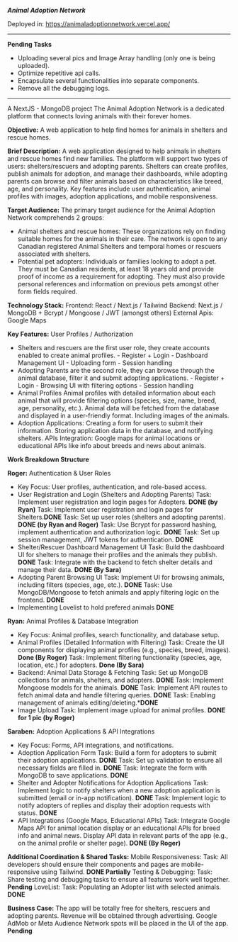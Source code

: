 **_Animal Adoption Network_**

Deployed in:
https://animaladoptionnetwork.vercel.app/

---

**Pending Tasks**

- Uploading several pics and Image Array handling (only one is being uploaded).
- Optimize repetitive api calls.
- Encapsulate several functionalities into separate components.
- Remove all the debugging logs.

---

A NextJS - MongoDB project
The Animal Adoption Network is a dedicated platform that connects loving animals with their forever homes.

**Objective:**
A web application to help find homes for animals in shelters and rescue homes.

**Brief Description:**
A web application designed to help animals in shelters and rescue homes find new families. The platform will support two types of users: shelters/rescuers and adopting parents. Shelters can create profiles, publish animals for adoption, and manage their dashboards, while adopting parents can browse and filter animals based on characteristics like breed, age, and personality. Key features include user authentication, animal profiles with images, adoption applications, and mobile responsiveness.

**Target Audience:**
The primary target audience for the Animal Adoption Network comprehends 2 groups:

- Animal shelters and rescue homes: These organizations rely on finding suitable homes for the animals in their care. The network is open to any Canadian registered Animal Shelters and temporal homes or rescuers associated with shelters.
- Potential pet adopters: Individuals or families looking to adopt a pet. They must be Canadian residents, at least 18 years old and provide proof of income as a requirement for adopting. They must also provide personal references and information on previous pets amongst other form fields required.

**Technology Stack:**
Frontend: React / Next.js / Tailwind
Backend: Next.js / MongoDB +
Bcrypt / Mongoose / JWT (amongst others)
External Apis: Google Maps

**Key Features:**
User Profiles / Authorization

- Shelters and rescuers are the first user role, they create accounts enabled to create animal profiles. - Register + Login - Dashboard Management UI - Uploading form - Session handling
- Adopting Parents are the second role, they can browse through the animal database, filter it and submit adopting applications. - Register + Login - Browsing UI with filtering options - Session handling
- Animal Profiles
  Animal profiles with detailed information about each animal that will provide filtering options (species, size, name, breed, age, personality, etc.).
  Animal data will be fetched from the database and displayed in a user-friendly format. Including images of the animals.
- Adoption Applications:
  Creating a form for users to submit their information.
  Storing application data in the database, and notifying shelters.
  APIs Integration:
  Google maps for animal locations or educational APIs like info about breeds and news about animals.

**Work Breakdown Structure**

**Roger:** Authentication & User Roles

- Key Focus: User profiles, authentication, and role-based access.
- User Registration and Login (Shelters and Adopting Parents)
  Task: Implement user registration and login pages for Adopters. **DONE (by Ryan)**
  Task: Implement user registration and login pages for Shelters.**DONE**
  Task: Set up user roles (shelters and adopting parents). **DONE (by Ryan and Roger)**
  Task: Use Bcrypt for password hashing, implement authentication and authorization logic. **DONE**
  Task: Set up session management, JWT tokens for authentication. **DONE**
- Shelter/Rescuer Dashboard Management UI
  Task: Build the dashboard UI for shelters to manage their profiles and the animals they publish. **DONE**
  Task: Integrate with the backend to fetch shelter details and manage their data. **DONE (By Sara)**
- Adopting Parent Browsing UI
  Task: Implement UI for browsing animals, including filters (species, age, etc.). **DONE**
  Task: Use MongoDB/Mongoose to fetch animals and apply filtering logic on the frontend. **DONE**
- Implementing Lovelist to hold prefered animals **DONE**

**Ryan:** Animal Profiles & Database Integration

- Key Focus: Animal profiles, search functionality, and database setup.
- Animal Profiles (Detailed Information with Filtering)
  Task: Create the UI components for displaying animal profiles (e.g., species, breed, images). **Done (By Roger)**
  Task: Implement filtering functionality (species, age, location, etc.) for adopters. **Done (By Sara)**
- Backend: Animal Data Storage & Fetching 
  Task: Set up MongoDB collections for animals, shelters, and adopters. **DONE**
  Task: Implement Mongoose models for the animals. **DONE**
  Task: Implement API routes to fetch animal data and handle filtering queries. **DONE**
  Task: Enabling management of animals editing/deleting.***DONE**
- Image Upload
  Task: Implement image upload for animal profiles. **DONE for 1 pic (by Roger)**

**Saraben:** Adoption Applications & API Integrations

- Key Focus: Forms, API integrations, and notifications.
- Adoption Application Form
  Task: Build a form for adopters to submit their adoption applications. **DONE**
  Task: Set up validation to ensure all necessary fields are filled in. **DONE**
  Task: Integrate the form with MongoDB to save applications. **DONE**
- Shelter and Adopter Notifications for Adoption Applications
  Task: Implement logic to notify shelters when a new adoption application is submitted (email or in-app notification). **DONE**
  Task: Implement logic to notify adopters of replies and display their adoption requests with status. **DONE**
- API Integrations (Google Maps, Educational APIs)
  Task: Integrate Google Maps API for animal location display or an educational APIs for breed info and animal news. Display API data in relevant parts of the app (e.g., on the animal profile or shelter page). **DONE (By Roger)**

**Additional Coordination & Shared Tasks:**
Mobile Responsiveness:
Task: All developers should ensure their components and pages are mobile-responsive using Tailwind. **DONE Partially**
Testing & Debugging:
Task: Share testing and debugging tasks to ensure all features work well together. **Pending**
LoveList:
Task: Populating an Adopter list with selected animals. **DONE**

**Business Case:**
The app will be totally free for shelters, rescuers and adopting parents. Revenue will be obtained through advertising. Google AdMob or Meta Audience Network spots will be placed in the UI of the app. **Pending**
